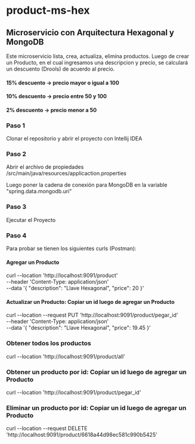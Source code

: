 # product-ms-hex
## Microservicio con Arquitectura Hexagonal y MongoDB
Este microservicio lista, crea, actualiza, elimina productos.
Luego de crear un Producto, en el cual ingresamos una descripcion y precio,
se calculará un descuento (Drools) de acuerdo al precio.

#### 15% descuento -> precio mayor o igual a 100
#### 10% descuento -> precio entre 50 y 100
#### 2% descuento -> precio menor a 50

### Paso 1
Clonar el repositorio y abrir el proyecto con Intellij IDEA

### Paso 2
Abrir el archivo de propiedades /src/main/java/resources/applicaction.properties

Luego poner la cadena de conexión para MongoDB en la variable "spring.data.mongodb.uri"

### Paso 3
Ejecutar el Proyecto

### Paso 4
Para probar se tienen los siguientes curls (Postman):

#### Agregar un Producto
curl --location 'http://localhost:9091/product' \
--header 'Content-Type: application/json' \
--data '{
"description": "Llave Hexagonal",
"price": 20
}'

#### Actualizar un Producto: Copiar un id luego de agregar un Producto
curl --location --request PUT 'http://localhost:9091/product/pegar_id' \
--header 'Content-Type: application/json' \
--data '{
"description": "Llave Hexagonal",
"price": 19.45
}'

### Obtener todos los productos
curl --location 'http://localhost:9091/product/all'

### Obtener un producto por id: Copiar un id luego de agregar un Producto
curl --location 'http://localhost:9091/product/pegar_id'

### Eliminar un producto por id: Copiar un id luego de agregar un Producto
curl --location --request DELETE 'http://localhost:9091/product/6618a44d98ec581c990b5425'

